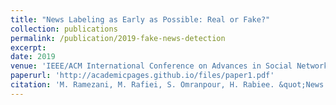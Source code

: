 ```yaml
---
title: "News Labeling as Early as Possible: Real or Fake?"
collection: publications
permalink: /publication/2019-fake-news-detection
excerpt: 
date: 2019
venue: 'IEEE/ACM International Conference on Advances in Social Networks Analysis and Mining 2019'
paperurl: 'http://academicpages.github.io/files/paper1.pdf'
citation: 'M. Ramezani, M. Rafiei, S. Omranpour, H. Rabiee. &quot;News Labeling as Early as Possible: Real or Fake?&quot; <i>IEEE/ACM International Conference on Advances in Social Networks Analysis and Mining 2019</i>. 1(1).'
---
```


